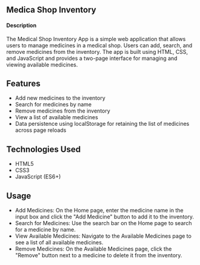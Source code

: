 ## Medica Shop Inventor﻿y
 
#### Description
The Medical Shop Inventory App is a simple web application that allows users to manage medicines in a medical shop. Users can add, search, and remove medicines from the inventory. The app is built using HTML, CSS, and JavaScript and provides a two-page interface for managing and viewing available medicines.

## Features
- Add new medicines to the inventory
- Search for medicines by name
- Remove medicines from the inventory
- View a list of available medicines
- Data persistence using localStorage for retaining the list of medicines across page reloads

## Technologies Used
- HTML5
- CSS3
- JavaScript (ES6+)

## Usage
- Add Medicines: On the Home page, enter the medicine name in the input box and click the "Add Medicine" button to add it to the inventory.
- Search for Medicines: Use the search bar on the Home page to search for a medicine by name.
- View Available Medicines: Navigate to the Available Medicines page to see a list of all available medicines.
- Remove Medicines: On the Available Medicines page, click the "Remove" button next to a medicine to delete it from the inventory.

